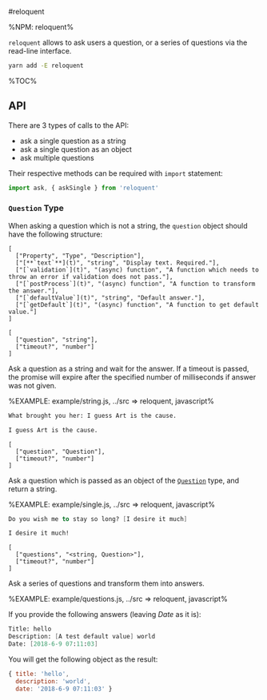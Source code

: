 #reloquent

%NPM: reloquent%

`reloquent` allows to ask users a question, or a series of questions via the read-line interface.

```sh
yarn add -E reloquent
```

%TOC%

## API

There are 3 types of calls to the API:

- ask a single question as a string
- ask a single question as an object
- ask multiple questions

Their respective methods can be required with `import` statement:

```js
import ask, { askSingle } from 'reloquent'
```

### `Question` Type

When asking a question which is not a string, the `question` object should have the following structure:

```table
[
  ["Property", "Type", "Description"],
  ["[**`text`**](t)", "string", "Display text. Required."],
  ["[`validation`](t)", "(async) function", "A function which needs to throw an error if validation does not pass."],
  ["[`postProcess`](t)", "(async) function", "A function to transform the answer."],
  ["[`defaultValue`](t)", "string", "Default answer."],
  ["[`getDefault`](t)", "(async) function", "A function to get default value."]
]
```

<!-- %TABLE
  ["Property", "Type", "Description"],

  ["[**text**](t)", "string", "Display text. Required."],
  ["[validation](t)", "async function", "A function which needs to throw an error if validation does not pass."],
  ["[postProcess](t)", "async function", "A function to transform the answer."],
  ["[defaultValue](t)", "string", "Default answer."],
  ["[getDefault](t)", "async function", "A function to get default value."]
% -->

<!-- \| (.+?)\s+\| (.+?)\s+\| (.+?)\s\| -->

<!-- ["[**text**](t)", "string", "Display text. Required."]
["[validation](t)", "async function", "A function which needs to throw an error if validation does not pass."]
["[postProcess](t)", "async function", "A function to transform the answer."]
["[defaultValue](t)", "string", "Default answer."]
["[getDefault](t)", "async function", "A function to get default value."] -->

```### async askSingle => string
[
  ["question", "string"],
  ["timeout?", "number"]
]
```

Ask a question as a string and wait for the answer. If a timeout is passed, the promise will expire after the specified number of milliseconds if answer was not given.

%EXAMPLE: example/string.js, ../src => reloquent, javascript%

```fs
What brought you her: I guess Art is the cause.
```

```fs
I guess Art is the cause.
```

```### async askSingle => string
[
  ["question", "Question"],
  ["timeout?", "number"]
]
```

Ask a question which is passed as an object of the [`Question`](#question-type) type, and return a string.

%EXAMPLE: example/single.js, ../src => reloquent, javascript%

```fs
Do you wish me to stay so long? [I desire it much]
```

```fs
I desire it much!
```

```### async ask => object
[
  ["questions", "<string, Question>"],
  ["timeout?", "number"]
]
```

Ask a series of questions and transform them into answers.

%EXAMPLE: example/questions.js, ../src => reloquent, javascript%

If you provide the following answers (leaving _Date_ as it is):

```fs
Title: hello
Description: [A test default value] world
Date: [2018-6-9 07:11:03]
```

You will get the following object as the result:

```js
{ title: 'hello',
  description: 'world',
  date: '2018-6-9 07:11:03' }
```

<!-- ## todo

* show timer on the right
* accept other ios
* reject when closed without answer -->

